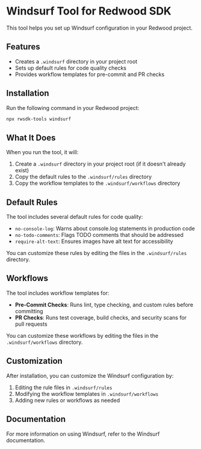 # Windsurf Tool for Redwood SDK

This tool helps you set up Windsurf configuration in your Redwood project.

## Features

- Creates a `.windsurf` directory in your project root
- Sets up default rules for code quality checks
- Provides workflow templates for pre-commit and PR checks

## Installation

Run the following command in your Redwood project:

```bash
npx rwsdk-tools windsurf
```

## What It Does

When you run the tool, it will:

1. Create a `.windsurf` directory in your project root (if it doesn't already exist)
2. Copy the default rules to the `.windsurf/rules` directory
3. Copy the workflow templates to the `.windsurf/workflows` directory

## Default Rules

The tool includes several default rules for code quality:

- `no-console-log`: Warns about console.log statements in production code
- `no-todo-comments`: Flags TODO comments that should be addressed
- `require-alt-text`: Ensures images have alt text for accessibility

You can customize these rules by editing the files in the `.windsurf/rules` directory.

## Workflows

The tool includes workflow templates for:

- **Pre-Commit Checks**: Runs lint, type checking, and custom rules before committing
- **PR Checks**: Runs test coverage, build checks, and security scans for pull requests

You can customize these workflows by editing the files in the `.windsurf/workflows` directory.

## Customization

After installation, you can customize the Windsurf configuration by:

1. Editing the rule files in `.windsurf/rules`
2. Modifying the workflow templates in `.windsurf/workflows`
3. Adding new rules or workflows as needed

## Documentation

For more information on using Windsurf, refer to the Windsurf documentation.
